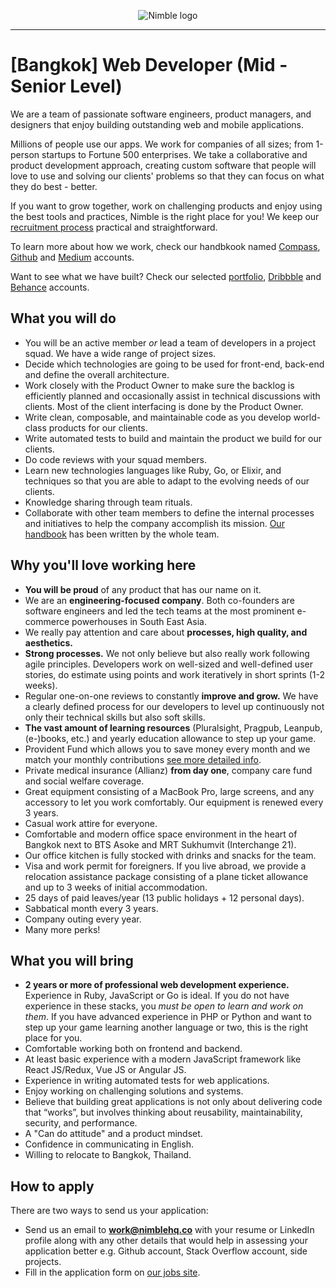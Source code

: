 <p align="center">
  <img alt="Nimble logo" src="https://assets.nimblehq.co/logo/light/logo-light-text-320.png" />
</p>

---

# [Bangkok] Web Developer (Mid - Senior Level)

We are a team of passionate software engineers, product managers, and designers that enjoy building outstanding web and mobile applications.

Millions of people use our apps. We work for companies of all sizes; from 1-person startups to Fortune 500 enterprises. We take a collaborative and product development approach, creating custom software that people will love to use and solving our clients' problems so that they can focus on what they do best - better.

If you want to grow together, work on challenging products and enjoy using the best tools and practices, Nimble is the 
right place for you! We keep our [recruitment process](https://github.com/nimblehq/our-team/blob/master/join-us/our-recruitment-process.md) 
practical and straightforward.

To learn more about how we work, check our handbkook named [Compass](https://compass.nimblehq.co/), [Github](https://github.com/nimblehq/our-team) 
and [Medium](https://medium.com/nimble) accounts. 

Want to see what we have built? Check our selected [portfolio](https://nimblehq.co/work/), 
[Dribbble](https://dribbble.com/nimblehq) and [Behance](https://www.behance.net/nimblehq) accounts.

## What you will do

* You will be an active member *or* lead a team of developers in a project squad. We have a wide range of project sizes.
* Decide which technologies are going to be used for front-end, back-end and define the overall architecture.
* Work closely with the Product Owner to make sure the backlog is efficiently planned and occasionally assist in technical discussions with clients. Most of the client interfacing is done by the Product Owner.
* Write clean, composable, and maintainable code as you develop world-class products for our clients.
* Write automated tests to build and maintain the product we build for our clients.
* Do code reviews with your squad members.
* Learn new technologies languages like Ruby, Go, or Elixir, and techniques so that you are able to adapt to the evolving needs of our clients.
* Knowledge sharing through team rituals.
* Collaborate with other team members to define the internal processes and initiatives to help the company accomplish its mission. [Our handbook](https://compass.nimblehq.co/) has been written by the whole team.

## Why you'll love working here
   
* **You will be proud** of any product that has our name on it.
* We are an **engineering-focused company**. Both co-founders are software engineers and led the tech teams at the most prominent e-commerce powerhouses in South East Asia.
* We really pay attention and care about **processes, high quality, and aesthetics.**
* **Strong processes.** We not only believe but also really work following agile principles. Developers work on well-sized and well-defined user stories, do estimate using points and work iteratively in short sprints (1-2 weeks).
* Regular one-on-one reviews to constantly **improve and grow.** We have a clearly defined process for our developers to level up continuously not only their technical skills but also soft skills.
* **The vast amount of learning resources** (Pluralsight, Pragpub, Leanpub, (e-)books, etc.) and yearly education allowance to step up your game.
* Provident Fund which allows you to save money every month and we match your monthly contributions [see more detailed info](http://capital.sec.or.th/THAIPVD/content_en.php?content_id=00307).
* Private medical insurance (Allianz) **from day one**, company care fund and social welfare coverage.
* Great equipment consisting of a MacBook Pro, large screens, and any accessory to let you work comfortably. Our equipment is renewed every 3 years.
* Casual work attire for everyone.
* Comfortable and modern office space environment in the heart of Bangkok next to BTS Asoke and MRT Sukhumvit (Interchange 21).
* Our office kitchen is fully stocked with drinks and snacks for the team.
* Visa and work permit for foreigners. If you live abroad, we provide a relocation assistance package consisting of a plane ticket allowance and up to 3 weeks of initial accommodation.
* 25 days of paid leaves/year (13 public holidays + 12 personal days).
* Sabbatical month every 3 years.
* Company outing every year.
* Many more perks!

## What you will bring

* **2 years or more of professional web development experience.** Experience in Ruby, JavaScript or Go is ideal. If you do not have experience in these stacks, you *must be open to learn and work on them*. If you have advanced experience in PHP or Python and want to step up your game learning another language or two, this is the right place for you.
* Comfortable working both on frontend and backend.
* At least basic experience with a modern JavaScript framework like React JS/Redux, Vue JS or Angular JS.
* Experience in writing automated tests for web applications. 
* Enjoy working on challenging solutions and systems.
* Believe that building great applications is not only about delivering code that “works”, but involves thinking about reusability, maintainability, security, and performance.
* A "Can do attitude" and a product mindset.
* Confidence in communicating in English.
* Willing to relocate to Bangkok, Thailand.

## How to apply

There are two ways to send us your application:

* Send us an email to **work@nimblehq.co** with your resume or LinkedIn profile along with any other details that would help in assessing your application better e.g. Github account, Stack Overflow account, side projects.
* Fill in the application form on [our jobs site](https://jobs.nimblehq.co/o/web-developer-midsenior-level-1).
